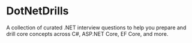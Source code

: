# DotNetDrills
A collection of curated .NET interview questions to help you prepare and drill core concepts across C#, ASP.NET Core, EF Core, and more.
